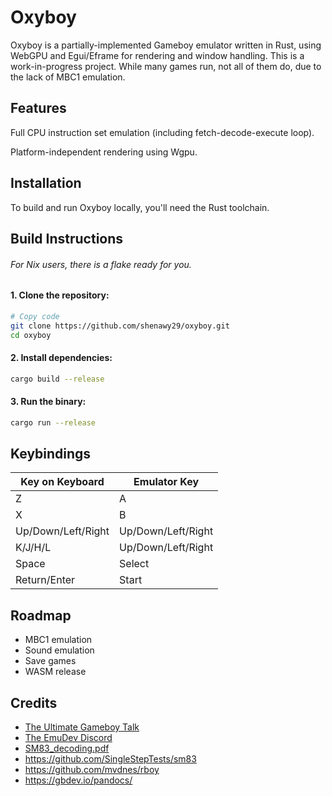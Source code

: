 # Oxyboy

Oxyboy is a partially-implemented Gameboy emulator written in Rust, using WebGPU and Egui/Eframe for rendering and window handling. This is a work-in-progress project. While many games run, not all of them do, due to the lack of MBC1 emulation.

## Features

Full CPU instruction set emulation (including fetch-decode-execute loop).

Platform-independent rendering using Wgpu.

## Installation

To build and run Oxyboy locally, you'll need the Rust toolchain.

## Build Instructions

###### For Nix users, there is a flake ready for you.

#### 1. Clone the repository:

```bash
# Copy code
git clone https://github.com/shenawy29/oxyboy.git
cd oxyboy
```

#### 2. Install dependencies:

```bash
cargo build --release
```

#### 3. Run the binary:

```bash
cargo run --release
```

## Keybindings

| Key on Keyboard    | Emulator Key       |
| ------------------ | ------------------ |
| Z                  | A                  |
| X                  | B                  |
| Up/Down/Left/Right | Up/Down/Left/Right |
| K/J/H/L            | Up/Down/Left/Right |
| Space              | Select             |
| Return/Enter       | Start              |

## Roadmap

- MBC1 emulation
- Sound emulation
- Save games
- WASM release

## Credits

- [The Ultimate Gameboy Talk](https://youtu.be/HyzD8pNlpwI)
- [The EmuDev Discord](https://discord.gg/7nuaqZ2)
- [SM83_decoding.pdf](https://cdn.discordapp.com/attachments/465586075830845475/742438340078469150/SM83_decoding.pdf)
- https://github.com/SingleStepTests/sm83
- https://github.com/mvdnes/rboy
- https://gbdev.io/pandocs/
